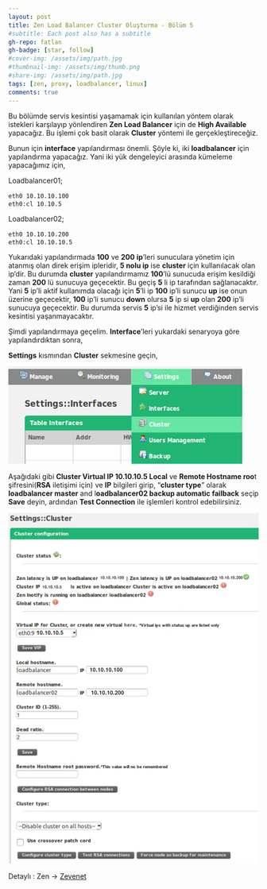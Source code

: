 ```yaml
---
layout: post
title: Zen Load Balancer Cluster Oluşturma - Bölüm 5
#subtitle: Each post also has a subtitle
gh-repo: fatlan
gh-badge: [star, follow]
#cover-img: /assets/img/path.jpg
#thumbnail-img: /assets/img/thumb.png
#share-img: /assets/img/path.jpg
tags: [zen, proxy, loadbalancer, linux]
comments: true
---
```

Bu bölümde servis kesintisi yaşamamak için kullanılan yöntem olarak istekleri karşılayıp yönlendiren **Zen Load Balancer** için de **High Available** yapacağız. Bu işlemi çok basit olarak **Cluster** yöntemi ile gerçekleştireceğiz.

Bunun için **interface** yapılandırması önemli. Şöyle ki, iki **loadbalancer** için yapılandırma yapacağız. Yani iki yük dengeleyici arasında kümeleme yapacağımız için,

Loadbalancer01;
~~~
eth0 10.10.10.100
eth0:cl 10.10.5
~~~

Loadbalancer02;
~~~
eth0 10.10.10.200
eth0:cl 10.10.10.5
~~~

Yukarıdaki yapılandırmada **100** ve **200** **ip**’leri sunuculara yönetim için atanmış olan direk erişim ipleridir, **5 nolu ip** ise **cluster** için kullanılacak olan ip’dir. Bu durumda **cluster** yapılandırmamız **100**’lü sunucuda erişim kesildiği zaman **200** lü sunucuya geçecektir. Bu geçiş **5** li ip tarafından sağlanacaktır. Yani **5** ip’li aktif kullanımda olacağı için **5**’li ip **100** ip’li sunucu **up** ise onun üzerine geçecektir, **100** ip’li sunucu **down** olursa **5** ip si **up** olan **200** ip’li sunucuya geçecektir. Bu durumda servis **5** ip’si ile hizmet verdiğinden servis kesintisi yaşanmayacaktır.

Şimdi yapılandırmaya geçelim. **Interface**’leri yukardaki senaryoya göre yapılandırdıktan sonra,

**Settings** kısmından **Cluster** sekmesine geçin,

![Crepe](/assets/img/zen-cluster-bolum5/zen-clus-b501.png)

Aşağıdaki gibi **Cluster Virtual IP 10.10.10.5 Local** ve **Remote Hostname roo**t şifresini(**RSA** iletişimi için) ve **IP** bilgileri girip, “**cluster type**” olarak **loadbalancer master** and l**oadbalancer02 backup automatic failback** seçip **Save** deyin, ardından **Test Connection** ile işlemleri kontrol edebilirsiniz.

![Crepe](/assets/img/zen-cluster-bolum5/zen-clus-b502.png)

Detaylı : Zen -> [Zevenet](https://www.zevenet.com/knowledge-base/community-edition/community-edition-v3-05-administration-guide/community-edition-v3-05-settings-cluster/#prettyPhoto)